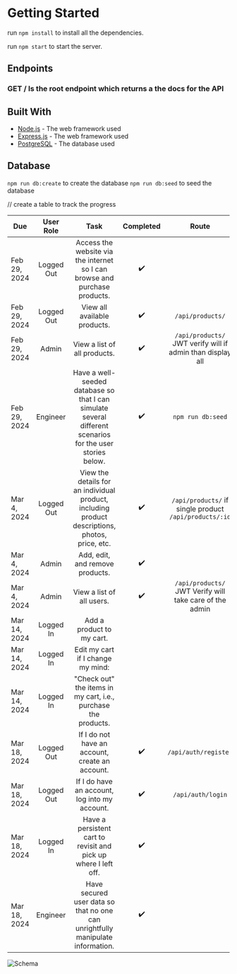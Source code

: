 # Getting Started

run `npm install` to install all the dependencies.

run `npm start` to start the server.

## Endpoints

### GET / Is the root endpoint which returns a the docs for the API

## Built With

-   [Node.js](https://nodejs.org/en/) - The web framework used
-   [Express.js](https://expressjs.com/) - The web framework used
-   [PostgreSQL](https://www.postgresql.org/) - The database used

## Database

`npm run db:create` to create the database
`npm run db:seed` to seed the database

// create a table to track the progress

| Due          | User Role  |                                                    Task                                                    |     Completed      |                         Route                          |
| ------------ | :--------: | :--------------------------------------------------------------------------------------------------------: | :----------------: | :----------------------------------------------------: |
| Feb 29, 2024 | Logged Out |                 Access the website via the internet so I can browse and purchase products.                 | :heavy_check_mark: |                                                        |
| Feb 29, 2024 | Logged Out |                                        View all available products.                                        | :heavy_check_mark: |                    `/api/products/`                    |
| Feb 29, 2024 |   Admin    |                                        View a list of all products.                                        | :heavy_check_mark: |  `/api/products/` JWT verify will if admin than display all |
| Feb 29, 2024 |  Engineer  | Have a well-seeded database so that I can simulate several different scenarios for the user stories below. | :heavy_check_mark: |                   `npm run db:seed`                    |
| Mar 4, 2024  | Logged Out |      View the details for an individual product, including product descriptions, photos, price, etc.       | :heavy_check_mark: | `/api/products/` if single product `/api/products/:id` |
| Mar 4, 2024  |   Admin    |                                      Add, edit, and remove products.                                       | :heavy_check_mark: |                                                        |
| Mar 4, 2024  |   Admin    |                                         View a list of all users.                                          | :heavy_check_mark: | `/api/products/` JWT Verify will take care of the admin|
| Mar 14, 2024 | Logged In  |                                         Add a product to my cart.                                          |                    |                                                        |
| Mar 14, 2024 | Logged In  |                                     Edit my cart if I change my mind:                                      |                    |                                                        |
| Mar 14, 2024 | Logged In  |                       "Check out" the items in my cart, i.e., purchase the products.                       |                    |                                                        |
| Mar 18, 2024 | Logged Out |                              If I do not have an account, create an account.                               | :heavy_check_mark: |                  `/api/auth/register`                  |
| Mar 18, 2024 | Logged Out |                               If I do have an account, log into my account.                                | :heavy_check_mark: |                   `/api/auth/login`                    |
| Mar 18, 2024 | Logged In  |                      Have a persistent cart to revisit and pick up where I left off.                       | :heavy_check_mark: |                                                        |
| Mar 18, 2024 |  Engineer  |               Have secured user data so that no one can unrightfully manipulate information.               | :heavy_check_mark: |                                                        |

![Schema](https://github.com/matfreitasc/lock-37-Unit-4-Career-Simulation/assets/71300699/e9c1367d-9c31-4991-b0ae-db3e224aaebe)
